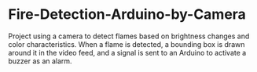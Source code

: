 # Fire-Detection-Arduino-by-Camera
Project using a camera to detect flames based on brightness changes and color characteristics. When a flame is detected, a bounding box is drawn around it in the video feed, and a signal is sent to an Arduino to activate a buzzer as an alarm.
